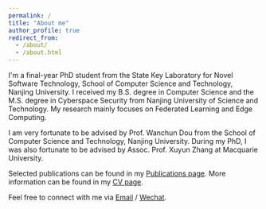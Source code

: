 ```yaml
---
permalink: /
title: "About me"
author_profile: true
redirect_from: 
  - /about/
  - /about.html
---
```


I'm a final-year PhD student from the State Key Laboratory for Novel Software Technology, School of Computer Science and Technology, Nanjing University.
I received my B.S. degree in Computer Science and the M.S. degree in Cyberspace Security from Nanjing University of Science and Technology.
My research mainly focuses on Federated Learning and Edge Computing. 

I am very fortunate to be advised by Prof. Wanchun Dou from the School of Computer Science and Technology, Nanjing University.
During my PhD, I was also fortunate to be advised by Assoc. Prof. Xuyun Zhang at Macquarie University.

Selected publications can be found in my [Publications page](/publications/). 
More information can be found in my [CV page](/cv/).

Feel free to connect with me via [Email](mailto:jiayz@smail.nju.edu.cn) / [Wechat](../images/WeChat-QRcode.JPG).
